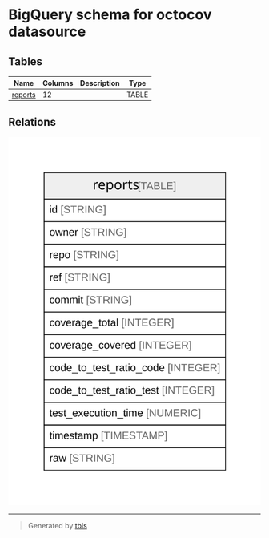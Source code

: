 # BigQuery schema for octocov datasource

## Tables

| Name | Columns | Description | Type |
| ---- | ------- | ------- | ---- |
| [reports](reports.md) | 12 |  | TABLE |

## Relations

![er](schema.svg)

---

> Generated by [tbls](https://github.com/k1LoW/tbls)
